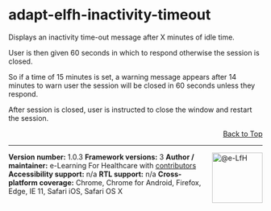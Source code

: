adapt-elfh-inactivity-timeout
=============================
Displays an inactivity time-out message after X minutes of idle time.

User is then given 60 seconds in which to respond otherwise the session is closed.

So if a time of 15 minutes is set, a warning message appears after 14 minutes to warn user the session will be closed in 60 seconds unless they respond.

After session is closed, user is instructed to close the window and restart the session.


<div float align=right><a href="#top">Back to Top</a></div>  

----------------------------
<a href="https://community.adaptlearning.org/" target="_blank"><img alt="@e-LfH" class="TableObject-item avatar" height="100" itemprop="image" src="https://avatars2.githubusercontent.com/u/30687181?v=4&amp;s=200" align="right"/></a> 
**Version number:**  1.0.3
**Framework versions:** 3
**Author / maintainer:** e-Learning For Healthcare with [contributors](https://github.com/e-LfH/adapt-elfh-spoor/graphs/contributors) 
**Accessibility support:** n/a
**RTL support:** n/a
**Cross-platform coverage:** Chrome, Chrome for Android, Firefox, Edge, IE 11, Safari iOS, Safari OS X


